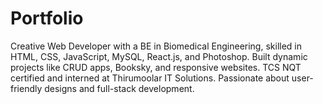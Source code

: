 # Portfolio
Creative Web Developer with a BE in Biomedical Engineering, skilled in HTML, CSS, JavaScript, MySQL, React.js, and Photoshop. Built dynamic projects like CRUD apps, Booksky, and responsive websites. TCS NQT certified and interned at Thirumoolar IT Solutions. Passionate about user-friendly designs and full-stack development.
